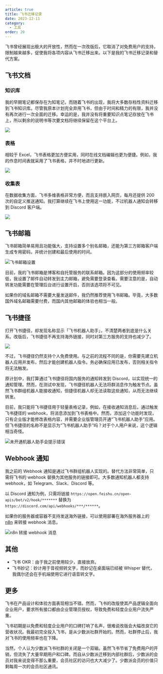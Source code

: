 ```yaml
---
article: true
title: 飞书迁移记录
date: 2023-12-11
category:
  - 工具
order: 20
---
```


飞书曾经展现出极大的开放性，然而在一次改版后，它取消了对免费用户的支持，限制越来越多，促使我将各项内容从飞书迁移出来。以下是我的飞书迁移记录和替代方案。

## 飞书文档

### 知识库

我的早期笔记都保存在为知笔记，而随着飞书的出现，我将大多数存档性资料迁移到飞书知识库。尽管我原本计划完全弃用飞书，但由于时间和精力的有限，我并没有再次进行一次全面的迁移。幸运的是，我并没有将重要知识点笔记存放在飞书上，所以剩余的说明书等次要文档将继续保留在这个平台上。

![](https://img.newzone.top/2023-12-11-10-56-52.png?imageMogr2/format/webp)

### 表格

相较于 Excel，飞书表格更加方便实用，同时在线文档编辑也更为便捷。例如，我的作息时间表就采用了飞书表格，并不时地进行更新。

![](https://img.newzone.top/2023-12-11-10-52-56.png?imageMogr2/format/webp)

### 收集表

在数据收集方面，飞书多维表格非常方便，而且支持嵌入网页，每月还提供 200 次的自定义推送通知。我打算继续在飞书上使用这一功能，不过机器人通知会转移到 Discord 客户端。

![](https://img.newzone.top/2023-12-11-10-55-18.png?imageMogr2/format/webp)

## 飞书邮箱

飞书邮箱简单易用且功能强大，支持设置多个别名邮箱，还能为第三方邮箱客户端生成专用密码，并统计创建和最后使用的时间。

![飞书邮箱设置](https://img.newzone.top/2023-12-10-15-45-44.png?imageMogr2/format/webp)

目前，我的飞书邮箱是博客和自托管服务的联系邮箱。因为这部分的使用频率较低，我设置了邮件自动转发到主力邮箱，避免需要登录查看。需要注意的是，自动转发功能需要在管理后台进行设置开启，否则该选项将不可见。

如果你的域名邮箱不需要大量发送邮件，我仍然推荐使用飞书邮箱。毕竟，大多数国外域名邮箱需要付费，而国内其他邮箱的体验也相当一般。

## 飞书捷径

打开飞书捷径，却发现名称显示「飞书机器人助手」，不清楚两者到底是什么关系。改版后，飞书捷径不再支持海外链接，同时对第三方服务的支持也减少了。

![](https://img.newzone.top/2023-12-11-14-10-37.png?imageMogr2/format/webp)

不过，飞书捷径仍然支持个人免费使用。与之前的流程不同的是，你需要先建立机器人应用并发布，然后才能创建机器人指令。务必确保应用已发布，否则相关指令将无法触发。

原计划中，我打算通过飞书捷径将国内服务的通知转发到 Discord，以实现统一的通知管理。然而，在测试中发现，飞书捷径机器人无法将群消息作为触发节点。虽然飞书群组机器人能接收通知，但捷径机器人却无法读取这些通知，从而无法继续转发。

目前，我只能将飞书捷径用于轻量表格记录，例如，在接收通知消息后，通过触发飞书捷径的 webhook，将消息添加到飞书表格中。然而，添加这个功能时发现，只有企业版才能修改表格内容，并需要企业版管理员开通“飞书机器人助手”应用。但飞书捷径的名称不是显示为“飞书机器人助手”吗？对于个人用户来说，这个逻辑相当奇怪。

![](https://img.newzone.top/2023-12-11-14-03-25.png?imageMogr2/format/webp "未开通机器人助手会提示错误")

## Webhook 通知

我之前的 Webhook 通知是通过飞书群组机器人实现的。替代方法非常简单，只需将飞书的 webhook 替换为其他服务的链接即可。大多数通知机器人都支持 webhook，如 Telegram、Slack、Discord 等。

以 Discord 通知为例，只需将链接 `https://open.feishu.cn/open-apis/bot/v2/hook/*******` 替换为 `https://discord.com/api/webhooks/***/******`。

如果你的服务器或容器不支持发送海外链接，可以使用部署在海外服务器上的 [n8n](https://newzone.top/services/dockers-on-nas/n8n.html) 来转接 webhook 消息。

![n8n 转接 webhook 消息](https://img.newzone.top/2023-12-10-15-11-15.png?imageMogr2/format/webp?imageMogr2/format/webp/thumbnail/400x)

## 其他

- 飞书 OKR：由于我之前使用较少，直接放弃。
- 飞书妙记：妙计用于音视频转文字，而妙记在桌面端已经被 Whisper 替代，我偶尔还会在手机端使用它进行语音转文字。

## 更多

飞书在产品设计和体验方面表现相当不错。然而，飞书的改版使其产品逻辑全面向企业用户，要求所有接口都由企业管理员授权，导致免费和轻度企业用户流失严重。

飞书初期是以免费和轻度企业用户的口碑打响了名声，很难说改版会大幅改良它的营收状况。我最初完全投入飞书，是从少数派社群开始的。然而，社群停止后，我对飞书的使用频率也在下降。

当然，个人认为少数派飞书社群的关闭是一个双输。虽然飞书节省了免费用户的开销，但流失了大量早期用户和口碑。而自从少数派迁移到内部社群后，少数派的会员对我来说变得不那么重要，会员社区的访问也大大减少了。少数派会员的价值只剩每周一次的会员社区通讯。
